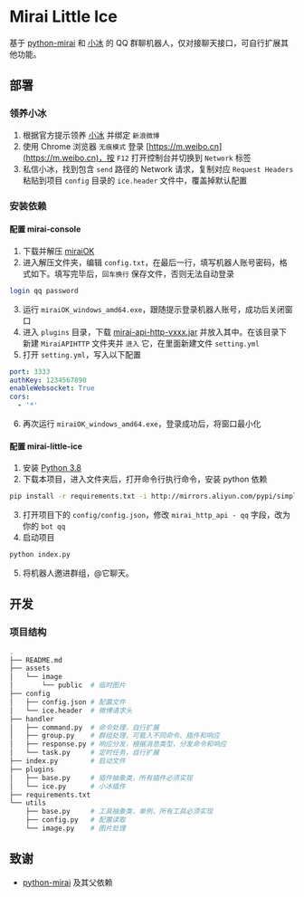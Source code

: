 # Mirai Little Ice

基于 [python-mirai](https://github.com/NatriumLab/python-mirai) 和 [小冰](https://www.msxiaobing.com/) 的 QQ 群聊机器人，仅对接聊天接口，可自行扩展其他功能。

## 部署

### 领养小冰

1. 根据官方提示领养 [小冰](https://www.msxiaobing.com/) 并绑定 `新浪微博`
2. 使用 Chrome 浏览器 `无痕模式` 登录 [https://m.weibo.cn](https://m.weibo.cn)，按 `F12` 打开控制台并切换到 `Network` 标签
3. 私信小冰，找到包含 `send` 路径的 Network 请求，复制对应 `Request Headers` 粘贴到项目 `config` 目录的 `ice.header` 文件中，覆盖掉默认配置

### 安装依赖

#### 配置 mirai-console

1. 下载并解压 [miraiOK](https://github.com/LXY1226/miraiOK#%E4%B8%8B%E8%BD%BD%E5%9C%B0%E5%9D%80)
2. 进入解压文件夹，编辑 `config.txt`，在最后一行，填写机器人账号密码，格式如下。填写完毕后，`回车换行` 保存文件，否则无法自动登录

```bash
login qq password
```

3. 运行 `miraiOK_windows_amd64.exe`，跟随提示登录机器人账号，成功后关闭窗口
4. 进入 `plugins` 目录，下载 [mirai-api-http-vxxx.jar](https://github.com/project-mirai/mirai-api-http/releases) 并放入其中。在该目录下新建 `MiraiAPIHTTP` 文件夹并 `进入` 它，在里面新建文件 `setting.yml`
5. 打开 `setting.yml`，写入以下配置

```yml
port: 3333
authKey: 1234567890
enableWebsocket: True
cors:
  - '*'
```

6. 再次运行 `miraiOK_windows_amd64.exe`，登录成功后，将窗口最小化

#### 配置 mirai-little-ice

1. 安装 [Python 3.8](https://www.python.org/) 
2. 下载本项目，进入文件夹后，打开命令行执行命令，安装 python 依赖

```bash
pip install -r requirements.txt -i http://mirrors.aliyun.com/pypi/simple/ --trusted-host mirrors.aliyun.com
```

3. 打开项目下的 `config/config.json`，修改 `mirai_http_api - qq` 字段，改为你的 `bot qq`
4. 启动项目

```bash
python index.py
```

5. 将机器人邀进群组，@它聊天。

## 开发

### 项目结构

```bash
.
├── README.md
├── assets
│   └── image
│       └── public  # 临时图片
├── config
│   ├── config.json # 配置文件
│   └── ice.header  # 微博请求头
├── handler
│   ├── command.py  # 命令处理，自行扩展
│   ├── group.py    # 群组处理，可载入不同命令、插件和响应
│   ├── response.py # 响应分发，根据消息类型，分发命令和响应
│   └── task.py     # 定时任务，自行扩展
├── index.py        # 启动文件
├── plugins
│   ├── base.py     # 插件抽象类，所有插件必须实现
│   └── ice.py      # 小冰插件
├── requirements.txt
└── utils
    ├── base.py     # 工具抽象类，单例，所有工具必须实现
    ├── config.py   # 配置读取
    └── image.py    # 图片处理
```

## 致谢

- [python-mirai](https://github.com/NatriumLab/python-mirai) 及其父依赖
